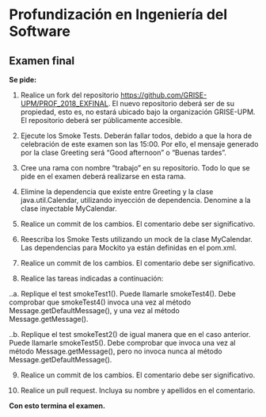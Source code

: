 # Profundización en Ingeniería del Software
## Examen final

**Se pide:**

1. Realice un fork del repositorio https://github.com/GRISE-UPM/PROF_2018_EXFINAL. El nuevo repositorio deberá ser de su propiedad, esto es, no estará ubicado bajo la organización GRISE-UPM. El repositorio deberá ser públicamente accesible.

2. Ejecute los Smoke Tests. Deberán fallar todos, debido a que la hora de celebración de este examen son las 15:00. Por ello, el mensaje generado por la clase Greeting será “Good afternoon” o “Buenas tardes”.

3. Cree una rama con nombre “trabajo” en su repositorio. Todo lo que se pide en el examen deberá realizarse en esta rama.

4. Elimine la dependencia que existe entre Greeting y la clase java.util.Calendar, utilizando inyección de dependencia. Denomine a la clase inyectable MyCalendar.

5. Realice un commit de los cambios. El comentario debe ser significativo.

6. Reescriba los Smoke Tests utilizando un mock de la clase MyCalendar. Las dependencias para Mockito ya están definidas en el pom.xml. 

7. Realice un commit de los cambios. El comentario debe ser significativo.

8. Realice las tareas indicadas a continuación:

..a. Replique el test smokeTest1(). Puede llamarle smokeTest4(). Debe comprobar que smokeTest4() invoca una vez al método Message.getDefaultMessage(), y una vez al método Message.getMessage().

..b. Replique el test smokeTest2() de igual manera que en el caso anterior. Puede llamarle smokeTest5(). Debe comprobar que invoca una vez al método Message.getMessage(), pero no invoca nunca al método Message.getDefaultMessage().

9. Realice un commit de los cambios. El comentario debe ser significativo.

10. Realice un pull request. Incluya su nombre y apellidos en el comentario.

**Con esto termina el examen.**
